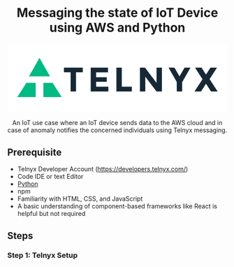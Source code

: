<div align="center">

# Messaging the state of IoT Device using AWS and Python

![Telnyx](/imgs/logo-dark.png)

An IoT use case where an IoT device sends data to the AWS cloud and in case of anomaly notifies the concerned individuals using Telnyx messaging.

</div>

## Prerequisite
 
 * Telnyx Developer Account (https://developers.telnyx.com/)
 * Code IDE or text Editor
 * [Python](https://nodejs.org/en/)
 * npm
 * Familiarity with HTML, CSS, and JavaScript
 * A basic understanding of component-based frameworks like React is helpful but not required

  ## Steps

 ### Step 1: Telnyx Setup 
